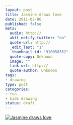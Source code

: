 ```yaml
--- 
layout: post
title: Jasmine draws love
date: 2011-02-06
published: false
meta: 
  audio: http://
  aktt_notify_twitter: "no"
  quote-url: http://
  _edit_last: "1"
  _thumbnail_id: "910058352"
  quote-copy: Unknown
  image: ""
  link-url: http://
  quote-author: Unknown
tags: 
- drawing
type: post
categories: 
- fun
- kids drawing
status: draft
---
```



[![](http://media.eick.us/2010/12/Photo-Dec-01-10-24-40-AM-231x300.jpg "Jasmine draws love")](http://media.eick.us/2010/12/Photo-Dec-01-10-24-40-AM.jpg)
